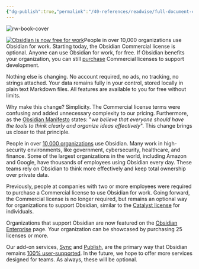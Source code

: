 ```yaml
---
{"dg-publish":true,"permalink":"/40-references/readwise/full-document-contents/obsidian-is-now-free-for-work/","tags":["rw/articles"]}
---
```


![rw-book-cover](https://obsidian.md/favicon.ico)

[![Obsidian is now free for work](https://obsidian.md/images/blog/free-for-work.png)](https://obsidian.md/enterprise)People in over 10,000 organizations use Obsidian for work.
Starting today, the Obsidian Commercial license is optional. Anyone can use Obsidian for work, for free. If Obsidian benefits your organization, you can still [purchase](https://obsidian.md/buy/license) Commercial licenses to support development.

Nothing else is changing. No account required, no ads, no tracking, no strings attached. Your data remains fully in your control, stored locally in plain text Markdown files. All features are available to you for free without limits.

Why make this change? Simplicity. The Commercial license terms were confusing and added unnecessary complexity to our pricing. Furthermore, as the [Obsidian Manifesto](https://obsidian.md/about) states: "*we believe that everyone should have the tools to think clearly and organize ideas effectively*". This change brings us closer to that principle.

People in over [10,000 organizations](https://obsidian.md/enterprise) use Obsidian. Many work in high-security environments, like government, cybersecurity, healthcare, and finance. Some of the largest organizations in the world, including Amazon and Google, have thousands of employees using Obsidian every day. These teams rely on Obsidian to think more effectively and keep total ownership over private data.

Previously, people at companies with two or more employees were required to purchase a Commercial license to use Obsidian for work. Going forward, the Commercial license is no longer required, but remains an optional way for organizations to support Obsidian, similar to the [Catalyst license](https://help.obsidian.md/Licenses+and+payment/Catalyst+license) for individuals.

Organizations that support Obsidian are now featured on the [Obsidian Enterprise](https://obsidian.md/enterprise) page. Your organization can be showcased by purchasing 25 licenses or more.

Our add-on services, [Sync](https://obsidian.md/sync) and [Publish](https://obsidian.md/publish), are the primary way that Obsidian remains [100% user-supported](https://stephango.com/vcware). In the future, we hope to offer more services designed for teams. As always, these will be optional.
